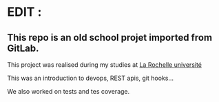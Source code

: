 # EDIT :
## This repo is an old school projet imported from GitLab.
This project was realised during my studies at [La Rochelle université](https://www.iut-larochelle.fr/formations/departement-informatique/)

This was an introduction to devops, REST apis, git hooks...

We also worked on tests and tes coverage.
